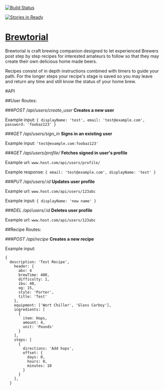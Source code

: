 [![Build Status](https://travis-ci.org/redfieldstefan/brewtorial.svg?branch=recipe_form)](https://travis-ci.org/redfieldstefan/brewtorial)

[![Stories in Ready](https://badge.waffle.io/redfieldstefan/brubuddy.png?label=ready&title=Ready)](https://waffle.io/redfieldstefan/brubuddy)

[Brewtorial](http://brewtorial.herokuapp.com/#/)
=========

Brewtorial is craft brewing companion designed to let experienced Brewers post step by step recipes for interested amateurs to follow so that they may create their own delicious home made beers.

Recipes consist of in depth instructions combined with timers to guide your path. For the longer steps your recipe's stage is saved so you may leave and return any time and still know the status of your home brew.

#API

##User Routes:

###*POST /api/users/create_user*
**Creates a new user**

Example input: `{ displayName: 'test', email: 'test@example.com', password: 'foobaz123' }`

###*GET /api/users/sign_in*
**Signs in an existing user**

Example input: `'test@example.com:foobaz123'`

###*GET /api/users/profile/*
**Fetches signed in user's profile**

Example url: `www.host.com/api/users/profile/`

Example response: `{ email: 'test@example.com', displayName: 'test' }`

###*PUT /api/users/:id*
**Updates user profile**

Example url: `www.host.com/api/users/123abc`

Example input: `{ displayName: 'new name' }`

###*DEL /api/users/:id*
**Deletes user profile**

Example url: `www.host.com/api/users/123abc`

##Recipe Routes:

###*POST /api/recipe*
**Creates a new recipe**

Example input:
```
{
  description: 'Test Recipe',
    header: {
      abv: 4
      brewTime: 400,
      difficulty: 1,
      ibu: 40,
      og: 15,
      style: 'Porter',
      title: 'Test'
    },
    equipment: ['Wort Chiller', 'Glass Carboy'],
    ingredients: [
      {
        item: Hops,
        amount: 4,
        unit: 'Pounds'
      }
    ],
    steps: [
      {
        directions: 'Add hops',
        offset: {
          days: 0,
          hours: 0,
          minutes: 10
        }
      }
    ],
  }
